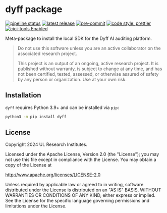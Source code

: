 # dyff package

<!-- BADGIE TIME -->

[![pipeline status](https://img.shields.io/gitlab/pipeline-status/dyff/packages/dyff?branch=main)](https://gitlab.com/dyff/packages/dyff/-/commits/main)
[![latest release](https://img.shields.io/gitlab/v/release/dyff/packages/dyff)](https://gitlab.com/dyff/packages/dyff/-/releases)
[![pre-commit](https://img.shields.io/badge/pre--commit-enabled-brightgreen?logo=pre-commit)](https://github.com/pre-commit/pre-commit)
[![code style: prettier](https://img.shields.io/badge/code_style-prettier-ff69b4.svg)](https://github.com/prettier/prettier)
[![cici-tools Enabled](https://img.shields.io/badge/%E2%9A%A1_cici--tools-enabled-c0ff33)](https://gitlab.com/buildgarden/tools/cici-tools)

<!-- END BADGIE TIME -->

Meta-package to install the local SDK for the Dyff AI auditing platform.

> Do not use this software unless you are an active collaborator on the
> associated research project.
>
> This project is an output of an ongoing, active research project. It is
> published without warranty, is subject to change at any time, and has not been
> certified, tested, assessed, or otherwise assured of safety by any person or
> organization. Use at your own risk.

## Installation

`dyff` requires Python 3.9+ and can be installed via `pip`:

```bash
python3 -m pip install dyff
```

## License

Copyright 2024 UL Research Institutes.

Licensed under the Apache License, Version 2.0 (the "License"); you may not use
this file except in compliance with the License. You may obtain a copy of the
License at

<http://www.apache.org/licenses/LICENSE-2.0>

Unless required by applicable law or agreed to in writing, software distributed
under the License is distributed on an "AS IS" BASIS, WITHOUT WARRANTIES OR
CONDITIONS OF ANY KIND, either express or implied. See the License for the
specific language governing permissions and limitations under the License.
